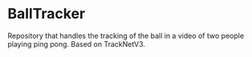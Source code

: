 # BallTracker
Repository that handles the tracking of the ball in a video of two people playing ping pong. Based on TrackNetV3.
